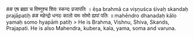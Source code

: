 <section>
<section data-markdown>
## एष ब्रह्मा च विष्णुश्च शिवः स्कन्दः प्रजापतिः ।
ēṣa brahmā ca viṣṇuśca śivaḥ skandaḥ prajāpatiḥ
## महेन्द्रो धनदः कालो यमः सोमो ह्यपां पतिः ॥
mahēndro dhanadaḥ kālo yamaḥ somo hyapāṁ patiḥ
<!--
<section data-markdown>
> “Indeed, he is Brahma (the creator), Viṣṇu (the protector), Śiva (the god of destruction), Skanda (son of Śiva), Prajāpati (the ten lords of beings), Indra (the ruler of gods), Kubera (the bestower of riches), Kāla (time), Yama (god of retribution), Soma (the moon god), Varuṇa (ruler of waters), the Pitṛs (ancestors), the eight Vasus, the twelve Sādhyas, the two Aśvinas (physicians of god), the forty nine Maruts (wind gods), Manu (progenitor of the human race), Vāyu (the wind god), the fire god, The created beings, the life breath (of all human beings), the maker of the seasons and the giver of light.
</section>
-->
> He is Brahma, Vishnu, Shiva, Skands, Prajapati. He is also Mahendra, kubera, kala, yama, soma and varuna.
</section>
</section>
